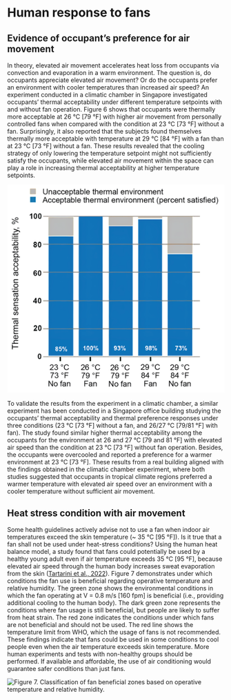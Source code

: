 # Human response to fans

## Evidence of occupant’s preference for air movement <a href="#_heading-h.49x2ik5" id="_heading-h.49x2ik5"></a>

In theory, elevated air movement accelerates heat loss from occupants via convection and evaporation in a warm environment. The question is, do occupants appreciate elevated air movement? Or do the occupants prefer an environment with cooler temperatures than increased air speed? An experiment conducted in a climatic chamber in Singapore investigated occupants’ thermal acceptability under different temperature setpoints with and without fan operation. Figure 6 shows that occupants were thermally more acceptable at 26 °C \[79 °F] with higher air movement from personally controlled fans when compared with the condition at 23 °C \[73 °F] without a fan. Surprisingly, it also reported that the subjects found themselves thermally more acceptable with temperature at 29 °C \[84 °F] with a fan than at 23 °C \[73 °F] without a fan. These results revealed that the cooling strategy of only lowering the temperature setpoint might not sufficiently satisfy the occupants, while elevated air movement within the space can play a role in increasing thermal acceptability at higher temperature setpoints.

![Figure 6. Occupants’ thermal acceptability responses in climatic chamber (Schiavon et al., 2016).](<../.gitbook/assets/0 (6).png>)

To validate the results from the experiment in a climatic chamber, a similar experiment has been conducted in a Singapore office building studying the occupants’ thermal acceptability and thermal preference responses under three conditions (23 °C \[73 °F] without a fan, and 26/27 °C \[79/81 °F] with fan). The study found similar higher thermal acceptability among the occupants for the environment at 26 and 27 °C \[79 and 81 °F] with elevated air speed than the condition at 23 °C \[73 °F] without fan operation. Besides, the occupants were overcooled and reported a preference for a warmer environment at 23 °C \[73 °F]. These results from a real building aligned with the findings obtained in the climatic chamber experiment, where both studies suggested that occupants in tropical climate regions preferred a warmer temperature with elevated air speed over an environment with a cooler temperature without sufficient air movement.

## Heat stress condition with air movement <a href="#_heading-h.2p2csry" id="_heading-h.2p2csry"></a>

Some health guidelines actively advise not to use a fan when indoor air temperatures exceed the skin temperature (\~ 35 °C \[95 °F]). Is it true that a fan shall not be used under heat-stress conditions? Using the human heat balance model, a study found that fans could potentially be used by a healthy young adult even if air temperature exceeds 35 °C \[95 °F], because elevated air speed through the human body increases sweat evaporation from the skin ([Tartarini et al., 2022](https://www.sciencedirect.com/science/article/pii/S0360132321008325)). Figure 7 demonstrates under which conditions the fan use is beneficial regarding operative temperature and relative humidity. The green zone shows the environmental conditions in which the fan operating at V = 0.8 m/s \[160 fpm] is beneficial (i.e., providing additional cooling to the human body). The dark green zone represents the conditions where fan usage is still beneficial, but people are likely to suffer from heat strain. The red zone indicates the conditions under which fans are not beneficial and should not be used. The red line shows the temperature limit from WHO, which the usage of fans is not recommended. These findings indicate that fans could be used in some conditions to cool people even when the air temperature exceeds skin temperature. More human experiments and tests with non-healthy groups should be performed. If available and affordable, the use of air conditioning would guarantee safer conditions than just fans.

![Figure 7. Classification of fan beneficial zones based on operative temperature and relative humidity.
](<../.gitbook/assets/1 (23).png>)

